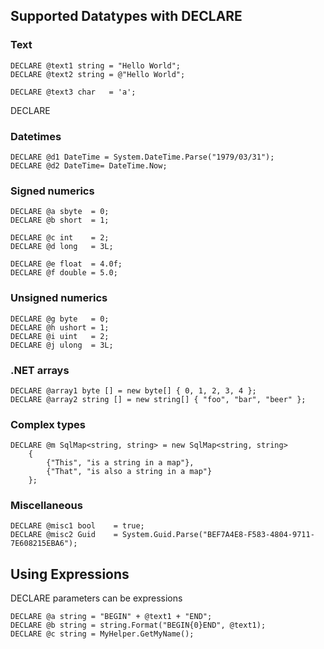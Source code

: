 ## Supported Datatypes with DECLARE

### Text

```
DECLARE @text1 string = "Hello World";
DECLARE @text2 string = @"Hello World";

DECLARE @text3 char   = 'a';
```

DECLARE

###  Datetimes

```
DECLARE @d1 DateTime = System.DateTime.Parse("1979/03/31");
DECLARE @d2 DateTime= DateTime.Now;
```

### Signed numerics

```
DECLARE @a sbyte  = 0;
DECLARE @b short  = 1;

DECLARE @c int    = 2;
DECLARE @d long   = 3L;

DECLARE @e float  = 4.0f;
DECLARE @f double = 5.0;
```

### Unsigned numerics

```
DECLARE @g byte   = 0;
DECLARE @h ushort = 1;
DECLARE @i uint   = 2;
DECLARE @j ulong  = 3L;
```

### .NET arrays

```
DECLARE @array1 byte [] = new byte[] { 0, 1, 2, 3, 4 };
DECLARE @array2 string [] = new string[] { "foo", "bar", "beer" };
```

### Complex types

```
DECLARE @m SqlMap<string, string> = new SqlMap<string, string> 
    { 
        {"This", "is a string in a map"}, 
        {"That", "is also a string in a map"} 
    };
```

### Miscellaneous

```
DECLARE @misc1 bool    = true;
DECLARE @misc2 Guid    = System.Guid.Parse("BEF7A4E8-F583-4804-9711-7E608215EBA6");
```


## Using Expressions

DECLARE parameters can be expressions

```
DECLARE @a string = "BEGIN" + @text1 + "END";
DECLARE @b string = string.Format("BEGIN{0}END", @text1);
DECLARE @c string = MyHelper.GetMyName();
```


